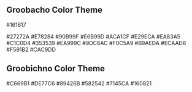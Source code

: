 ## Groobacho Color Theme

#161617

#27272A
#E78284
#90B99F
#E6B99D
#ACA1CF
#E29ECA
#EA83A5
#C1C0D4
#353539
#EA999C
#9DC6AC
#F0C5A9
#B9AEDA
#ECAAD6
#F591B2
#CAC9DD



## Groobichno Color Theme

#C669B1
#DE77C6
#89426B
#582542
#7145CA
#160821



